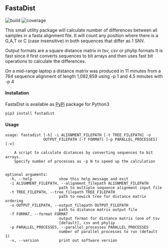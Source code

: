 ## FastaDist
![build](https://gitlab.com/antunderwood/fastadist/badges/master/pipeline.svg)
![coverage](https://gitlab.com/antunderwood/fastadist/badges/master/coverage.svg?job=coverage)

This small utility package will calculate number of differences between all samples in a fasta alignment file.
It will count any position where there is a G,A,T or C (case insensitive) in both sequences that differ as 1 SNV.

Output formats are a square distance matrix in tsv, csv or phylip formats
It is fast since it first converts sequences to bit arrays and then uses fast bit operations to calculate the differences.

On a mid-range laptop a distance matrix was produced in 11 minutes from a 764 sequence alignment of length 1,082,859 using -p 1 and 4.5 minutes with -p 4

#### Installation
FastaDist is available as [PyPi](https://pypi.org/project/FastaDist/) package for Python3

```
pip3 install fastadist
```

#### Usage
```
usage: fastadist [-h] -i ALIGNMENT_FILEPATH [-t TREE_FILEPATH] -o
                 OUTPUT_FILEPATH [-f FORMAT] [-p PARALLEL_PROCESSES] [-v]

    A script to calculate distances by converting sequences to bit arrays.
    Specify number of processes as -p N to speed up the calculation


optional arguments:
  -h, --help            show this help message and exit
  -i ALIGNMENT_FILEPATH, --alignment_filepath ALIGNMENT_FILEPATH
                        path to multiple sequence alignment input file
  -t TREE_FILEPATH, --tree_filepath TREE_FILEPATH
                        path to newick tree for distance matrix ordering
  -o OUTPUT_FILEPATH, --output_filepath OUTPUT_FILEPATH
                        path to distance matrix output file
  -f FORMAT, --format FORMAT
                        output format for distance matrix (one of tsv
                        [default], csv and phylip
  -p PARALLEL_PROCESSES, --parallel_processes PARALLEL_PROCESSES
                        number of parallel processes to run (default 1)
  -v, --version         print out software version
```